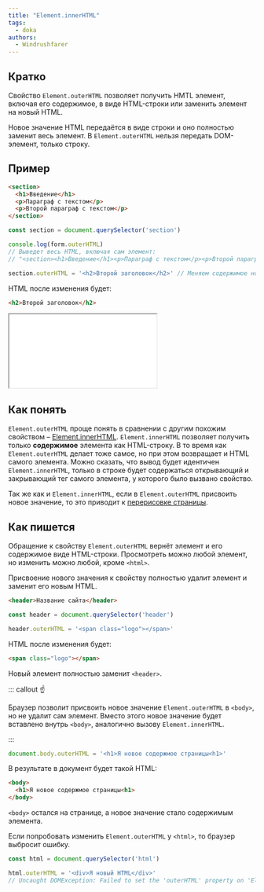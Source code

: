 ```yaml
---
title: "Element.innerHTML"
tags:
  - doka
authors:
  - Windrushfarer
---
```


## Кратко

Свойство `Element.outerHTML` позволяет получить HMTL элемент, включая его содержимое, в виде HTML-строки или заменить элемент на новый HTML.

Новое значение HTML передаётся в виде строки и оно полностью заменит весь элемент. В `Element.outerHTML` нельзя передать DOM-элемент, только строку.

## Пример
```html
<section>
  <h1>Введение</h1>
  <p>Параграф с текстом</p>
  <p>Второй параграф с текстом</p>
</section>
```

```js
const section = document.querySelector('section')

console.log(form.outerHTML)
// Выведет весь HTML, включая сам элемент:
// "<section><h1>Введение</h1><p>Параграф с текстом</p><p>Второй параграф с текстом</p></section>"

section.outerHTML = '<h2>Второй заголовок</h2>' // Меняем содержимое новым html
```

HTML после изменения будет:
```html
<h2>Второй заголовок</h2>
```

<iframe title="Element.outerHTML" src="demos/index.html"></iframe>

## Как понять

`Element.outerHTML` проще понять в сравнении с другим похожим свойством – [Element.innerHTML](/js/element-innerhtml). `Element.innerHTML` позволяет получить только **содержимое** элемента как HTML-строку. В то время как `Element.outerHTML` делает тоже самое, но при этом возвращает и HTML самого элемента. Можно сказать, что вывод будет идентичен `Element.innerHTML`, только в строке будет содержаться открывающий и закрывающий тег самого элемента, у которого было вызвано свойство.

Так же как и `Element.innerHTML`, если в `Element.outerHTML` присвоить новое значение, то это приводит к [перерисовке страницы](/js/how-the-browser-creates-pages).

## Как пишется

Обращение к свойству `Element.outerHTML` вернёт элемент и его содержимое виде HTML-строки. Просмотреть можно любой элемент, но изменить можно любой, кроме `<html>`.

Присвоение нового значения к свойству полностью удалит элемент и заменит его новым HTML.

```html
<header>Название сайта</header>
```

```js
const header = document.querySelector('header')

header.outerHTML = '<span class="logo"></span>'
```

HTML после изменения будет:
```html
<span class="logo"></span>
```

Новый элемент полностью заменит `<header>`.

::: callout ☝️

Браузер позволит присвоить новое значение `Element.outerHTML` в `<body>`, но не удалит сам элемент. Вместо этого новое значение будет вставлено внутрь `<body>`, аналогично вызову `Element.innerHTML`.

:::

```js
document.body.outerHTML = '<h1>Я новое содержмое страницы<h1>'
```

В результате в документ будет такой HTML:

```html
<body>
  <h1>Я новое содержмое страницы<h1>
</body>
```

`<body>` остался на странице, а новое значение стало содержимым элемента.

Если попробовать изменить `Element.outerHTML` у `<html>`, то браузер выбросит ошибку.

```js
const html = document.querySelector('html')

html.outerHTML = '<div>Я новый HTML</div>'
// Uncaught DOMException: Failed to set the 'outerHTML' property on 'Element'
```
